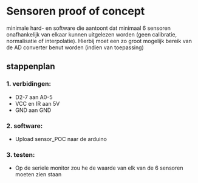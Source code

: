 # Sensoren proof of concept

minimale hard- en software die aantoont dat minimaal 6 sensoren onafhankelijk van elkaar kunnen uitgelezen worden (geen calibratie, normalisatie of interpolatie). Hierbij moet een zo groot mogelijk bereik van de AD converter benut worden (indien van toepassing)

## stappenplan
### 1. verbidingen:
  - D2-7 aan A0-5
  - VCC en IR aan 5V
  - GND aan GND
### 2. software:
  - Upload sensor_POC naar de arduino
### 3. testen:
  - Op de seriele monitor zou he de waarde van elk van de 6 sensoren moeten zien staan
